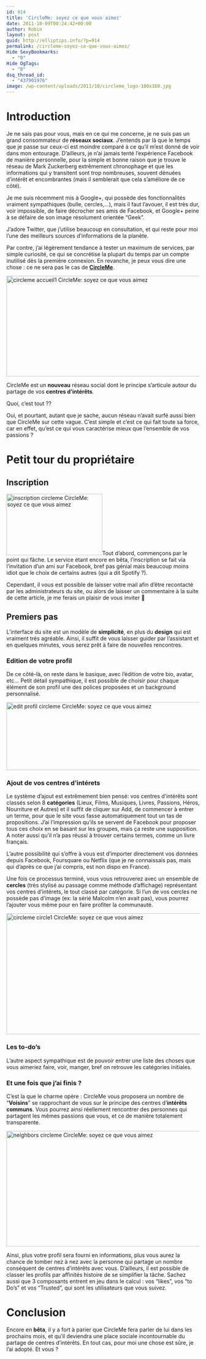 ```yaml
---
id: 914
title: 'CircleMe: soyez ce que vous aimez'
date: 2011-10-09T00:24:42+00:00
author: Robin
layout: post
guid: http://elliptips.info/?p=914
permalink: /circleme-soyez-ce-que-vous-aimez/
Hide SexyBookmarks:
  - "0"
Hide OgTags:
  - "0"
dsq_thread_id:
  - "437901976"
image: /wp-content/uploads/2011/10/circleme_logo-180x160.jpg
---
```

# Introduction

Je ne sais pas pour vous, mais en ce qui me concerne, je ne suis pas un grand consommateur de **réseaux sociaux**. J’entends par là que le temps que je passe sur ceux-ci est moindre comparé à ce qu’il m’est donné de voir dans mon entourage. D’ailleurs, je n’ai jamais tenté l’expérience Facebook de manière personnelle, pour la simple et bonne raison que je trouve le réseau de Mark Zuckerberg extrêmement chronophage et que les informations qui y transitent sont trop nombreuses, souvent dénuées d’intérêt et encombrantes (mais il semblerait que cela s’améliore de ce côté).

Je me suis récemment mis à Google+, qui possède des fonctionnalités vraiment sympathiques (bulle, cercles,&#8230;), mais il faut l’avouer, il est très dur, voir impossible, de faire décrocher ses amis de Facebook, et Google+ peine à se défaire de son image résolument orientée &#8220;Geek&#8221;.

J’adore Twitter, que j’utilise beaucoup en consultation, et qui reste pour moi l’une des meilleurs sources d’informations de la planète.

Par contre, j’ai légèrement tendance à tester un maximum de services, par simple curiosité, ce qui se concrétise la plupart du temps par un compte inutilisé dès la première connexion. En revanche, je peux vous dire une chose : ce ne sera pas le cas de **[CircleMe](http://circleme.com/ "CircleMe")**.
  
[<img class="aligncenter size-full wp-image-917" title="circleme_accueil" src="http://elliptips.info/wp-content/uploads/2011/10/circleme_accueil1.jpg" alt="circleme accueil1 CircleMe: soyez ce que vous aimez" width="600" height="262" srcset="http://elliptips.info/wp-content/uploads/2011/10/circleme_accueil1.jpg 600w, http://elliptips.info/wp-content/uploads/2011/10/circleme_accueil1-300x131.jpg 300w" sizes="(max-width: 600px) 100vw, 600px" />](http://elliptips.info/wp-content/uploads/2011/10/circleme_accueil1.jpg)

CircleMe est un **nouveau** réseau social dont le principe s’articule autour du partage de vos **centres d’intérêts**.

Quoi, c’est tout ??

Oui, et pourtant, autant que je sache, aucun réseau n’avait surfé aussi bien que CircleMe sur cette vague. C’est simple et c’est ce qui fait toute sa force, car en effet, qu’est ce qui vous caractérise mieux que l’ensemble de vos passions ?

# Petit tour du propriétaire

## Inscription

[<img class="alignleft" title="inscription_circleme" src="http://elliptips.info/wp-content/uploads/2011/10/inscription_circleme.jpg" alt="inscription circleme CircleMe: soyez ce que vous aimez" width="250" height="160" />](http://elliptips.info/wp-content/uploads/2011/10/inscription_circleme.jpg)Tout d’abord, commençons par le point qui fâche. Le service étant encore en bêta, l’inscription se fait via l’invitation d’un ami sur Facebook, bref pas génial mais beaucoup moins idiot que le choix de certains autres (qui a dit Spotify ?).

Cependant, il vous est possible de laisser votre mail afin d’être recontacté par les administrateurs du site, ou alors de laisser un commentaire à la suite de cette article, je me ferais un plaisir de vous inviter 🙂

## Premiers pas

L’interface du site est un modèle de **simplicité**, en plus du **design** qui est vraiment très agréable. Ainsi, il suffit de vous laisser guider par l’assistant et en quelques minutes, vous serez prêt à faire de nouvelles rencontres.

### Edition de votre profil

De ce côté-là, on reste dans le basique, avec l’édition de votre bio, avatar, etc&#8230; Petit détail sympathique, il est possible de choisir pour chaque élément de son profil une des polices proposées et un background personnalisé.
  
[<img class="size-full wp-image-921 aligncenter" title="edit_profil_circleme" src="http://elliptips.info/wp-content/uploads/2011/10/edit_profil_circleme.jpg" alt="edit profil circleme CircleMe: soyez ce que vous aimez" width="600" height="177" srcset="http://elliptips.info/wp-content/uploads/2011/10/edit_profil_circleme.jpg 600w, http://elliptips.info/wp-content/uploads/2011/10/edit_profil_circleme-300x88.jpg 300w" sizes="(max-width: 600px) 100vw, 600px" />](http://elliptips.info/wp-content/uploads/2011/10/edit_profil_circleme.jpg)

### Ajout de vos centres d&#8217;intérets

Le système d’ajout est extrêmement bien pensé: vos centres d’intérêts sont classés selon 8 **catégories** (Lieux, Films, Musiques, Livres, Passions, Héros, Nourriture et Autres) et il suffit de cliquer sur Add, de commencer à entrer un terme, pour que le site vous fasse automatiquement tout un tas de propositions. J’ai l’impression qu’ils se servent de Facebook pour proposer tous ces choix en se basant sur les groupes, mais ça reste une supposition. A noter aussi qu’il n’a pas réussi à trouver certains termes, comme un livre français.

L’autre possibilité qui s’offre à vous est d’importer directement vos données depuis Facebook, Foursquare ou Netflix (que je ne connaissais pas, mais qui d’après ce que j’ai compris, est non dispo en France).

Une fois ce processus terminé, vous vous retrouverez avec un ensemble de **cercles** (très stylisé au passage comme méthode d’affichage) représentant vos centres d’intérets, le tout classé par catégorie. Si l’un de vos cercles ne possède pas d’image (ex: la sérié Malcolm n’en avait pas), vous pourrez l’ajouter vous même pour en faire profiter la communauté.
  
[<img class="aligncenter size-full wp-image-924" title="circleme_circle" src="http://elliptips.info/wp-content/uploads/2011/10/circleme_circle1.jpg" alt="circleme circle1 CircleMe: soyez ce que vous aimez" width="600" height="315" srcset="http://elliptips.info/wp-content/uploads/2011/10/circleme_circle1.jpg 600w, http://elliptips.info/wp-content/uploads/2011/10/circleme_circle1-300x157.jpg 300w" sizes="(max-width: 600px) 100vw, 600px" />](http://elliptips.info/wp-content/uploads/2011/10/circleme_circle1.jpg)

### Les to-do&#8217;s

L’autre aspect sympathique est de pouvoir entrer une liste des choses que vous aimeriez faire, voir, manger, bref on retrouve les catégories initiales.

### Et une fois que j’ai finis ?

C’est la que le charme opère : CircleMe vous proposera un nombre de &#8220;**Voisins**&#8221; se rapprochant de vous sur le principe des centres d’**intérêts communs**. Vous pourrez ainsi réellement rencontrer des personnes qui partagent les mêmes passions que vous, et ce de manière totalement transparente.
  
[<img class="aligncenter size-full wp-image-925" title="neighbors_circleme" src="http://elliptips.info/wp-content/uploads/2011/10/neighbors_circleme.jpg" alt="neighbors circleme CircleMe: soyez ce que vous aimez" width="600" height="301" srcset="http://elliptips.info/wp-content/uploads/2011/10/neighbors_circleme.jpg 600w, http://elliptips.info/wp-content/uploads/2011/10/neighbors_circleme-300x150.jpg 300w" sizes="(max-width: 600px) 100vw, 600px" />](http://elliptips.info/wp-content/uploads/2011/10/neighbors_circleme.jpg)
  
Ainsi, plus votre profil sera fourni en informations, plus vous aurez la chance de tomber nez à nez avec la personne qui partage un nombre conséquent de centres d’intérêts avec vous. D’ailleurs, il est possible de classer les profils par affinités histoire de se simplifier la tâche. Sachez aussi que 3 composants entrent en jeu dans le calcul : vos &#8220;likes&#8221;, vos &#8220;to Do’s&#8221; et vos &#8220;Trusted&#8221;, qui sont les utilisateurs que vous suivez.

# Conclusion

Encore en **bêta**, il y a fort à parier que CircleMe fera parler de lui dans les prochains mois, et qu’il deviendra une place sociale incontournable du partage de centres d&#8217;intérêts. En tout cas, pour moi une chose est sûre, je l’ai adopté. Et vous ?

&nbsp;